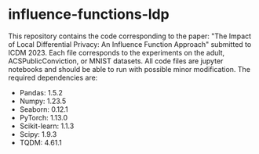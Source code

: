 # influence-functions-ldp

This repository contains the code corresponding to the paper: "The Impact of Local Differential Privacy: An Influence Function Approach" submitted to ICDM 2023. Each file corresponds to the experiments on the adult, ACSPublicConviction, or MNIST datasets. All code files are jupyter notebooks and should be able to run with possible minor modification. The required dependencies are:

- Pandas: 1.5.2
- Numpy: 1.23.5
- Seaborn: 0.12.1
- PyTorch: 1.13.0
- Scikit-learn: 1.1.3
- Scipy: 1.9.3
- TQDM: 4.61.1
